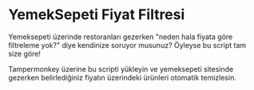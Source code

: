 # YemekSepeti Fiyat Filtresi

Yemeksepeti üzerinde restoranları gezerken "neden hala fiyata göre filtreleme yok?" diye kendinize soruyor musunuz?
Öyleyse bu script tam size göre!

Tampermonkey üzerine bu scripti yükleyin ve yemeksepeti sitesinde gezerken belirlediğiniz fiyatın üzerindeki ürünleri otomatik temizlesin.
